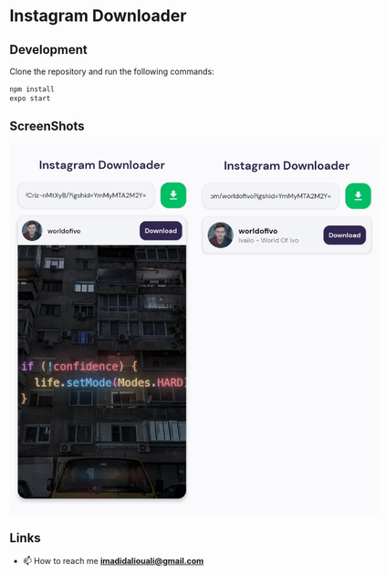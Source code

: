 # Instagram Downloader

## Development
Clone the repository and run the following commands:
```
npm install
expo start
```

## ScreenShots
<div style="display: flex;justify-content: space-between">
    <img src="./assets/screenshot/one.jpg" height="650">
    <img src="./assets/screenshot/two.jpg" height="650">
</div>

## Links
- 📫 How to reach me **imadidaliouali@gmail.com**